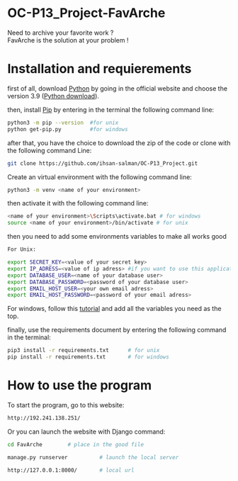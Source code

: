# OC-P13_Project-FavArche  

Need to archive your favorite work ?  
FavArche is the solution at your problem !

#  Installation and requierements 

first of all, download [Python](https://www.python.org/) by going in the official website and choose the version 3.9 ([Python download](https://www.python.org/downloads/)).

then, install [Pip](https://pypi.org/project/pip/) by entering in the terminal the following command line:
```bash
python3 -m pip --version  #for unix
python get-pip.py         #for windows
```
after that, you have the choice to download the zip of the code or clone with the following command Line:
```bash
git clone https://github.com/ihsan-salman/OC-P13_Project.git
```
Create an virtual environment with the following command line:
```bash
python3 -m venv <name of your environment>
```
then activate it with the following command line:
```bash
<name of your environment>\Scripts\activate.bat # for windows
source <name of your environment>/bin/activate # for unix
```
then you need to add some environments variables to make all works good
```bash
For Unix:

export SECRET_KEY=<value of your secret key>
export IP_ADRESS=<value of ip adress> #if you want to use this application with you own server
export DATABASE_USER=<name of your database user>
export DATABASE_PASSWORD=<password of your database user>
export EMAIL_HOST_USER=<your own email adress>
export EMAIL_HOST_PASSWORD=<password of your email adress>
```
For windows, follow this [tutorial](https://phoenixnap.com/kb/windows-set-environment-variable) and add all the variables you need as the top.

finally, use the requirements document by entering the following command in the terminal:
```bash
pip3 install -r requirements.txt      # for unix
pip install -r requirements.txt       # for windows
```

# How to use the program

To start the program, go to this website:
```bash
http://192.241.138.251/
```

Or you can launch the website with Django command:
```bash
cd FavArche        # place in the good file

manage.py runserver          # launch the local server

http://127.0.0.1:8000/       # local url
```
